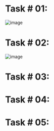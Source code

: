 # Task # 01:
![image](https://github.com/user-attachments/assets/a75a6788-1a5d-4f76-8082-e2f377e4d2c8)

# Task # 02:
![image](https://github.com/user-attachments/assets/26dedded-bbe1-42cd-88cc-f6e78c729d8a)

# Task # 03:


# Task # 04:


# Task # 05:
